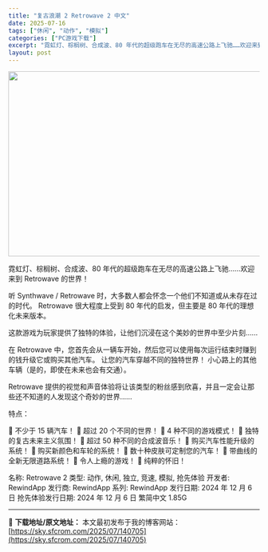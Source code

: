 ```yaml
---
title: "复古浪潮 2 Retrowave 2 中文"
date: 2025-07-16
tags: ["休闲", "动作", "模拟"]
categories: ["PC游戏下载"]
excerpt: "霓虹灯、棕榈树、合成波、80 年代的超级跑车在无尽的高速公路上飞驰……欢迎来到 Retrowave 的世界！ 听 Synthwave / Retrowave 时，大多数人都会怀念一个他们不知道或从未存在过的时代。 Retrowave 很大程度上受到 80 年代的启发，但主要是 80 年代的理想化未来&hellip;"
layout: post
---
```


<img class="aligncenter size-full wp-image-140706" src="https://sky.sfcrom.com/wp-content/uploads/2025/07/2025071602532171.webp" alt="" width="660" height="370" />

霓虹灯、棕榈树、合成波、80 年代的超级跑车在无尽的高速公路上飞驰……欢迎来到 Retrowave 的世界！

听 Synthwave / Retrowave 时，大多数人都会怀念一个他们不知道或从未存在过的时代。
Retrowave 很大程度上受到 80 年代的启发，但主要是 80 年代的理想化未来版本。

这款游戏为玩家提供了独特的体验，让他们沉浸在这个美妙的世界中至少片刻……

在 Retrowave 中，您首先会从一辆车开始，然后您可以使用每次运行结束时赚到的钱升级它或购买其他汽车。
让您的汽车穿越不同的独特世界！
小心路上的其他车辆（是的，即使在未来也会有交通）。

Retrowave 提供的视觉和声音体验将让该类型的粉丝感到欣喜，并且一定会让那些还不知道的人发现这个奇妙的世界……

特点：

🌴 不少于 15 辆汽车！
🌴 超过 20 个不同的世界！
🌴 4 种不同的游戏模式！
🌴 独特的复古未来主义氛围！
🌴 超过 50 种不同的合成波音乐！
🌴 购买汽车性能升级的系统！
🌴 购买新颜色和车轮的系统！
🌴 数十种皮肤可定制您的汽车！
🌴 带曲线的全新无限道路系统！
🌴 令人上瘾的游戏！
🌴 纯粹的怀旧！

名称: Retrowave 2
类型: 动作, 休闲, 独立, 竞速, 模拟, 抢先体验
开发者: RewindApp
发行商: RewindApp
系列: RewindApp
发行日期: 2024 年 12 月 6 日
抢先体验发行日期: 2024 年 12 月 6 日
繁简中文
1.85G

---
📖 **下载地址/原文地址：** 本文最初发布于我的博客网站：[https://sky.sfcrom.com/2025/07/140705](https://sky.sfcrom.com/2025/07/140705)
